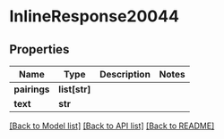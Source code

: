 # InlineResponse20044

## Properties
Name | Type | Description | Notes
------------ | ------------- | ------------- | -------------
**pairings** | **list[str]** |  | 
**text** | **str** |  | 

[[Back to Model list]](../README.md#documentation-for-models) [[Back to API list]](../README.md#documentation-for-api-endpoints) [[Back to README]](../README.md)



